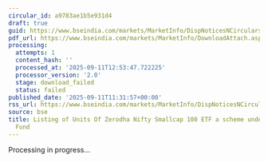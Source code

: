 ```yaml
---
circular_id: a9783ae1b5e931d4
draft: true
guid: https://www.bseindia.com/markets/MarketInfo/DispNoticesNCirculars.aspx?Noticeid={C6F410CC-F3BD-4B06-AA8B-EB195C481E78}&noticeno=20250911-30&dt=09/11/2025&icount=30&totcount=72&flag=0
pdf_url: https://www.bseindia.com/markets/MarketInfo/DownloadAttach.aspx?id=20250911-30&attachedId=
processing:
  attempts: 1
  content_hash: ''
  processed_at: '2025-09-11T12:53:47.722225'
  processor_version: '2.0'
  stage: download_failed
  status: failed
published_date: '2025-09-11T11:31:57+00:00'
rss_url: https://www.bseindia.com/markets/MarketInfo/DispNoticesNCirculars.aspx?Noticeid={C6F410CC-F3BD-4B06-AA8B-EB195C481E78}&noticeno=20250911-30&dt=09/11/2025&icount=30&totcount=72&flag=0
source: bse
title: Listing of Units Of Zerodha Nifty Smallcap 100 ETF a scheme under Zerodha Mutual
  Fund
---
```


Processing in progress...